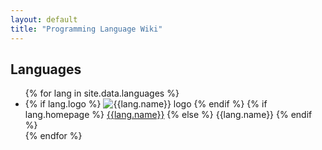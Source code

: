 ```yaml
---
layout: default
title: "Programming Language Wiki"
---
```


## Languages

<ul class="lang-list">
{% for lang in site.data.languages %}
    <li>
        {% if lang.logo %}
            <img src="{{lang.logo}}" alt="{{lang.name}} logo">
        {% endif %}
        {% if lang.homepage %}
            <a href="{{lang.homepage}}" target="_blank">{{lang.name}}</a>
        {% else %}
            {{lang.name}}
        {% endif %}
    </li>
{% endfor %}
</ul>
